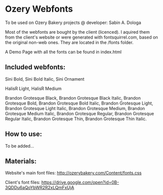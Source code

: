 # Ozery Webfonts

To be used on Ozery Bakery projects @ developer: Sabin A. Dologa

Most of the webfonts are bought by the client (licenced). I aquired them from the client's website or were generated with fontsquirrel.com, based on the original non-web ones. They are located in the /fonts folder.

A Demo Page with all the fonts can be found in index.html

Included webfonts:
-

Sini Bold, Sini Bold Italic, Sini Ornament

HalisR Light, HalisR Medium

Brandon Grotesque Black, Brandon Grotesque Black Italic, Brandon Grotesque Bold, Brandon Grotesque Bold Italic, Brandon Grotesque Light, Brandon Grotesque Light Italic, Brandon Grotesque Medium, Brandon Grotesque Medium Italic, Brandon Grotesque Regular, Brandon Grotesque Regular Italic, Brandon Grotesque Thin, Brandon Grotesque Thin Italic.

How to use:
-

To be added...

Materials:
-

Website's main font files: http://ozerybakery.com/Content/fonts.css

Client's font files: https://drive.google.com/open?id=0B-3QDDu6aQoYbWR2R2xLQmFxUjA

